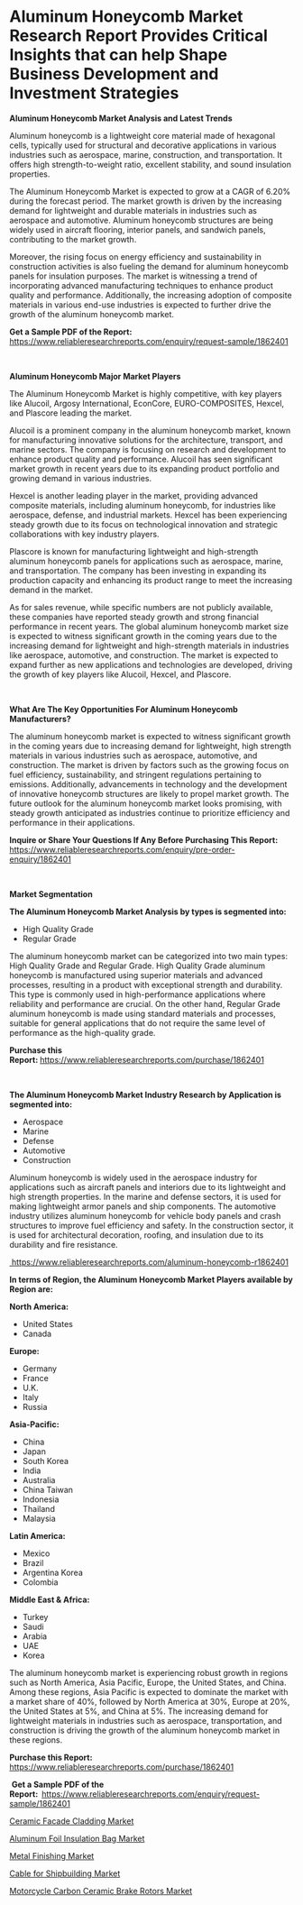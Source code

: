 <p><h1>Aluminum Honeycomb Market Research Report Provides Critical Insights that can help Shape Business Development and Investment Strategies</h1></p><p><strong>Aluminum Honeycomb Market Analysis and Latest Trends</strong></p>
<p><p>Aluminum honeycomb is a lightweight core material made of hexagonal cells, typically used for structural and decorative applications in various industries such as aerospace, marine, construction, and transportation. It offers high strength-to-weight ratio, excellent stability, and sound insulation properties.</p><p>The Aluminum Honeycomb Market is expected to grow at a CAGR of 6.20% during the forecast period. The market growth is driven by the increasing demand for lightweight and durable materials in industries such as aerospace and automotive. Aluminum honeycomb structures are being widely used in aircraft flooring, interior panels, and sandwich panels, contributing to the market growth.</p><p>Moreover, the rising focus on energy efficiency and sustainability in construction activities is also fueling the demand for aluminum honeycomb panels for insulation purposes. The market is witnessing a trend of incorporating advanced manufacturing techniques to enhance product quality and performance. Additionally, the increasing adoption of composite materials in various end-use industries is expected to further drive the growth of the aluminum honeycomb market.</p></p>
<p><strong>Get a Sample PDF of the Report:&nbsp;</strong> <a href="https://www.reliableresearchreports.com/enquiry/request-sample/1862401">https://www.reliableresearchreports.com/enquiry/request-sample/1862401</a></p>
<p>&nbsp;</p>
<p><strong>Aluminum Honeycomb Major Market Players</strong></p>
<p><p>The Aluminum Honeycomb Market is highly competitive, with key players like Alucoil, Argosy International, EconCore, EURO-COMPOSITES, Hexcel, and Plascore leading the market. </p><p>Alucoil is a prominent company in the aluminum honeycomb market, known for manufacturing innovative solutions for the architecture, transport, and marine sectors. The company is focusing on research and development to enhance product quality and performance. Alucoil has seen significant market growth in recent years due to its expanding product portfolio and growing demand in various industries.</p><p>Hexcel is another leading player in the market, providing advanced composite materials, including aluminum honeycomb, for industries like aerospace, defense, and industrial markets. Hexcel has been experiencing steady growth due to its focus on technological innovation and strategic collaborations with key industry players.</p><p>Plascore is known for manufacturing lightweight and high-strength aluminum honeycomb panels for applications such as aerospace, marine, and transportation. The company has been investing in expanding its production capacity and enhancing its product range to meet the increasing demand in the market.</p><p>As for sales revenue, while specific numbers are not publicly available, these companies have reported steady growth and strong financial performance in recent years. The global aluminum honeycomb market size is expected to witness significant growth in the coming years due to the increasing demand for lightweight and high-strength materials in industries like aerospace, automotive, and construction. The market is expected to expand further as new applications and technologies are developed, driving the growth of key players like Alucoil, Hexcel, and Plascore.</p></p>
<p>&nbsp;</p>
<p><strong>What Are The Key Opportunities For Aluminum Honeycomb Manufacturers?</strong></p>
<p><p>The aluminum honeycomb market is expected to witness significant growth in the coming years due to increasing demand for lightweight, high strength materials in various industries such as aerospace, automotive, and construction. The market is driven by factors such as the growing focus on fuel efficiency, sustainability, and stringent regulations pertaining to emissions. Additionally, advancements in technology and the development of innovative honeycomb structures are likely to propel market growth. The future outlook for the aluminum honeycomb market looks promising, with steady growth anticipated as industries continue to prioritize efficiency and performance in their applications.</p></p>
<p><strong>Inquire or Share Your Questions If Any Before Purchasing This Report:</strong> <a href="https://www.reliableresearchreports.com/enquiry/pre-order-enquiry/1862401">https://www.reliableresearchreports.com/enquiry/pre-order-enquiry/1862401</a></p>
<p>&nbsp;</p>
<p><strong>Market Segmentation</strong></p>
<p><strong>The Aluminum Honeycomb Market Analysis by types is segmented into:</strong></p>
<p><ul><li>High Quality Grade</li><li>Regular Grade</li></ul></p>
<p><p>The aluminum honeycomb market can be categorized into two main types: High Quality Grade and Regular Grade. High Quality Grade aluminum honeycomb is manufactured using superior materials and advanced processes, resulting in a product with exceptional strength and durability. This type is commonly used in high-performance applications where reliability and performance are crucial. On the other hand, Regular Grade aluminum honeycomb is made using standard materials and processes, suitable for general applications that do not require the same level of performance as the high-quality grade.</p></p>
<p><strong>Purchase this Report:&nbsp;</strong><a href="https://www.reliableresearchreports.com/purchase/1862401">https://www.reliableresearchreports.com/purchase/1862401</a></p>
<p>&nbsp;</p>
<p><strong>The Aluminum Honeycomb Market Industry Research by Application is segmented into:</strong></p>
<p><ul><li>Aerospace</li><li>Marine</li><li>Defense</li><li>Automotive</li><li>Construction</li></ul></p>
<p><p>Aluminum honeycomb is widely used in the aerospace industry for applications such as aircraft panels and interiors due to its lightweight and high strength properties. In the marine and defense sectors, it is used for making lightweight armor panels and ship components. The automotive industry utilizes aluminum honeycomb for vehicle body panels and crash structures to improve fuel efficiency and safety. In the construction sector, it is used for architectural decoration, roofing, and insulation due to its durability and fire resistance.</p></p>
<p><a href="https://www.reliableresearchreports.com/aluminum-honeycomb-r1862401">&nbsp;https://www.reliableresearchreports.com/aluminum-honeycomb-r1862401</a></p>
<p><strong>In terms of Region, the Aluminum Honeycomb Market Players available by Region are:</strong></p>
<p>
    <p> <strong> North America: </strong>
        <ul>
            <li>United States</li>
            <li>Canada</li>
        </ul>
        </p> 
    <p> <strong> Europe: </strong>
        <ul>
            <li>Germany</li>
            <li>France</li>
            <li>U.K.</li>
            <li>Italy</li>
            <li>Russia</li>
        </ul>
        </p> 
    <p> <strong> Asia-Pacific: </strong>
        <ul>
            <li>China</li>
            <li>Japan</li>
            <li>South Korea</li>
            <li>India</li>
            <li>Australia</li>
            <li>China Taiwan</li>
            <li>Indonesia</li>
            <li>Thailand</li>
            <li>Malaysia</li>
        </ul>
        </p> 
    <p> <strong> Latin America: </strong>
        <ul>
            <li>Mexico</li>
            <li>Brazil</li>
            <li>Argentina Korea</li>
            <li>Colombia</li>
        </ul>
        </p> 
    <p> <strong> Middle East & Africa: </strong>
        <ul>
            <li>Turkey</li>
            <li>Saudi</li>
            <li>Arabia</li>
            <li>UAE</li>
            <li>Korea</li>
        </ul>
    </p>
    </p>
<p><p>The aluminum honeycomb market is experiencing robust growth in regions such as North America, Asia Pacific, Europe, the United States, and China. Among these regions, Asia Pacific is expected to dominate the market with a market share of 40%, followed by North America at 30%, Europe at 20%, the United States at 5%, and China at 5%. The increasing demand for lightweight materials in industries such as aerospace, transportation, and construction is driving the growth of the aluminum honeycomb market in these regions.</p></p>
<p><strong>Purchase this Report: </strong><a href="https://www.reliableresearchreports.com/purchase/1862401">https://www.reliableresearchreports.com/purchase/1862401</a></p>
<p>&nbsp;<strong>Get a Sample PDF of the Report:&nbsp;&nbsp;</strong><a href="https://www.reliableresearchreports.com/enquiry/request-sample/1862401">https://www.reliableresearchreports.com/enquiry/request-sample/1862401</a></p>
<p><strong></strong></p>
<p><p><a href="https://medium.com/@joanne.harris67856/exploring-ceramic-facade-cladding-market-dynamics-global-trends-and-future-growth-prospects-2024-7e61402e06e5">Ceramic Facade Cladding Market</a></p><p><a href="https://issuu.com/reportprime-2/docs/aluminum-foil-insulation-bag-market-size-2030.pptx">Aluminum Foil Insulation Bag Market</a></p><p><a href="https://medium.com/@ruth.gibson8095/global-metal-finishing-market-size-is-expected-to-reach-at-a-cagr-of-13-4-ee8dce207cf5">Metal Finishing Market</a></p><p><a href="https://github.com/salfordkingie/Market-Research-Report-List-1/blob/main/cable-for-shipbuilding-market.md">Cable for Shipbuilding Market</a></p><p><a href="https://github.com/julian6Skinner/Market-Research-Report-List-1/blob/main/motorcycle-carbon-ceramic-brake-rotors-market.md">Motorcycle Carbon Ceramic Brake Rotors Market</a></p></p>